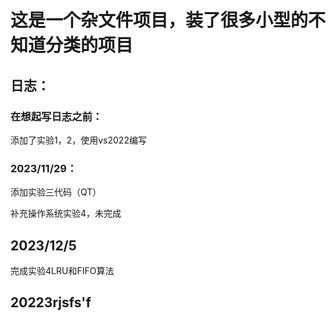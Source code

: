 # 这是一个杂文件项目，装了很多小型的不知道分类的项目

## 日志：

### 在想起写日志之前：

添加了实验1，2，使用vs2022编写

### 2023/11/29：

添加实验三代码（QT）

补充操作系统实验4，未完成

## 2023/12/5

完成实验4LRU和FIFO算法

## 20223rjsfs'f



